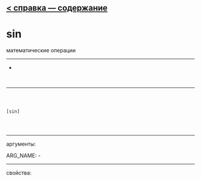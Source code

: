 [< справка — содержание](ceammc_lib.html)
---

# sin


математические операции

---

-
<br>


---


```



[sin]


            
```

---
аргументы:

ARG_NAME: -<br>

---
свойства:


